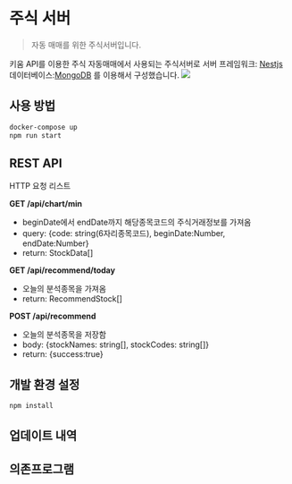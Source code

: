 # 주식 서버
> 자동 매매를 위한 주식서버입니다.

키움 API를 이용한 주식 자동매매에서 사용되는 주식서버로 
서버 프레임워크: [Nestjs](https://nestjs.com/)
데이터베이스:[MongoDB](https://www.mongodb.com/ko-kr)
를 이용해서 구성했습니다.
![](../header.png)

## 사용 방법

```sh
docker-compose up
npm run start
```

## REST API
HTTP 요청 리스트

**GET /api/chart/min**
+ beginDate에서 endDate까지 해당종목코드의 주식거래정보를 가져옴
+ query: {code: string(6자리종목코드), beginDate:Number, endDate:Number}
+ return:  StockData[]

**GET /api/recommend/today**
+ 오늘의 분석종목을 가져옴
+ return: RecommendStock[]

**POST /api/recommend**
+ 오늘의 분석종목을 저장함
+ body: {stockNames: string[], stockCodes: string[]}
+ return: {success:true}


## 개발 환경 설정
```sh
npm install
```

## 업데이트 내역

## 의존프로그램
